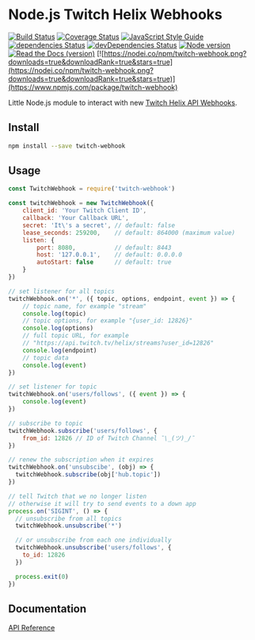 # Node.js Twitch Helix Webhooks

[![Build Status](https://travis-ci.org/true-dubach/node-twitch-webhook.svg?branch=master)](https://travis-ci.org/true-dubach/node-twitch-webhook)
[![Coverage Status](https://coveralls.io/repos/github/true-dubach/node-twitch-webhook/badge.svg?branch=master)](https://coveralls.io/github/true-dubach/node-twitch-webhook?branch=master)
[![JavaScript Style Guide](https://img.shields.io/badge/code_style-standard-brightgreen.svg)](https://standardjs.com)
[![dependencies Status](https://david-dm.org/true-dubach/node-twitch-webhook/status.svg)](https://david-dm.org/true-dubach/node-twitch-webhook)
[![devDependencies Status](https://david-dm.org/true-dubach/node-twitch-webhook/dev-status.svg)](https://david-dm.org/true-dubach/node-twitch-webhook?type=dev)
[![Node version](https://img.shields.io/node/v/twitch-webhook.svg?style=flat)](http://nodejs.org/download/)
[![Read the Docs (version)](https://img.shields.io/readthedocs/pip/stable.svg)](https://true-dubach.github.io/node-twitch-webhook/)
[![https://nodei.co/npm/twitch-webhook.png?downloads=true&downloadRank=true&stars=true](https://nodei.co/npm/twitch-webhook.png?downloads=true&downloadRank=true&stars=true)](https://www.npmjs.com/package/twitch-webhook)

Little Node.js module to interact with new [Twitch Helix API Webhooks](https://dev.twitch.tv/docs/api/webhooks-reference).

## Install

```bash
npm install --save twitch-webhook
```

## Usage

```js
const TwitchWebhook = require('twitch-webhook')

const twitchWebhook = new TwitchWebhook({
    client_id: 'Your Twitch Client ID',
    callback: 'Your Callback URL',
    secret: 'It\'s a secret', // default: false
    lease_seconds: 259200,    // default: 864000 (maximum value)
    listen: { 
        port: 8080,           // default: 8443
        host: '127.0.0.1',    // default: 0.0.0.0
        autoStart: false      // default: true
    }
})

// set listener for all topics
twitchWebhook.on('*', ({ topic, options, endpoint, event }) => {
    // topic name, for example "stream"
    console.log(topic)
    // topic options, for example "{user_id: 12826}"
    console.log(options)
    // full topic URL, for example 
    // "https://api.twitch.tv/helix/streams?user_id=12826"
    console.log(endpoint)
    // topic data
    console.log(event)
})

// set listener for topic
twitchWebhook.on('users/follows', ({ event }) => {
    console.log(event)
})

// subscribe to topic
twitchWebhook.subscribe('users/follows', {
    from_id: 12826 // ID of Twitch Channel ¯\_(ツ)_/¯
})

// renew the subscription when it expires
twitchWebhook.on('unsubscibe', (obj) => { 
  twitchWebhook.subscribe(obj['hub.topic'])
})

// tell Twitch that we no longer listen
// otherwise it will try to send events to a down app
process.on('SIGINT', () => {
  // unsubscribe from all topics
  twitchWebhook.unsubscribe('*')

  // or unsubscribe from each one individually
  twitchWebhook.unsubscribe('users/follows', {
    to_id: 12826
  })

  process.exit(0)
})
```

## Documentation

<a href="https://true-dubach.github.io/node-twitch-webhook">API Reference</a>
